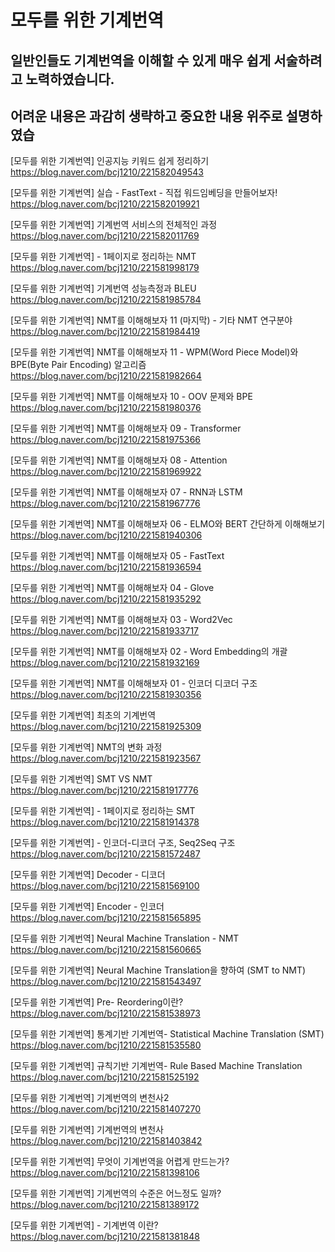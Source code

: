 # 모두를 위한 기계번역

## 일반인들도 기계번역을 이해할 수 있게 매우 쉽게 서술하려고 노력하였습니다.
## 어려운 내용은 과감히 생략하고 중요한 내용 위주로 설명하였습


[모두를 위한 기계번역] 인공지능 키워드 쉽게 정리하기
https://blog.naver.com/bcj1210/221582049543

[모두를 위한 기계번역] 실습 - FastText - 직접 워드임베딩을 만들어보자!
https://blog.naver.com/bcj1210/221582019921

[모두를 위한 기계번역] 기계번역 서비스의 전체적인 과정
https://blog.naver.com/bcj1210/221582011769

[모두를 위한 기계번역] - 1페이지로 정리하는 NMT
https://blog.naver.com/bcj1210/221581998179

[모두를 위한 기계번역] 기계번역 성능측정과 BLEU
https://blog.naver.com/bcj1210/221581985784

[모두를 위한 기계번역] NMT를 이해해보자 11 (마지막) - 기타 NMT 연구분야
https://blog.naver.com/bcj1210/221581984419

[모두를 위한 기계번역] NMT를 이해해보자 11 - WPM(Word Piece Model)와 BPE(Byte Pair Encoding) 알고리즘
https://blog.naver.com/bcj1210/221581982664

[모두를 위한 기계번역] NMT를 이해해보자 10 - OOV 문제와 BPE
https://blog.naver.com/bcj1210/221581980376

[모두를 위한 기계번역] NMT를 이해해보자 09 - Transformer
https://blog.naver.com/bcj1210/221581975366

[모두를 위한 기계번역] NMT를 이해해보자 08 - Attention
https://blog.naver.com/bcj1210/221581969922

[모두를 위한 기계번역] NMT를 이해해보자 07 - RNN과 LSTM
https://blog.naver.com/bcj1210/221581967776

[모두를 위한 기계번역] NMT를 이해해보자 06 - ELMO와 BERT 간단하게 이해해보기
https://blog.naver.com/bcj1210/221581940306

[모두를 위한 기계번역] NMT를 이해해보자 05 - FastText
https://blog.naver.com/bcj1210/221581936594

[모두를 위한 기계번역] NMT를 이해해보자 04 - Glove
https://blog.naver.com/bcj1210/221581935292

[모두를 위한 기계번역] NMT를 이해해보자 03 - Word2Vec
https://blog.naver.com/bcj1210/221581933717

[모두를 위한 기계번역] NMT를 이해해보자 02 - Word Embedding의 개괄
https://blog.naver.com/bcj1210/221581932169

[모두를 위한 기계번역] NMT를 이해해보자 01 - 인코더 디코더 구조
https://blog.naver.com/bcj1210/221581930356

[모두를 위한 기계번역] 최초의 기계번역
https://blog.naver.com/bcj1210/221581925309

[모두를 위한 기계번역] NMT의 변화 과정
https://blog.naver.com/bcj1210/221581923567

[모두를 위한 기계번역] SMT VS NMT
https://blog.naver.com/bcj1210/221581917776

[모두를 위한 기계번역] - 1페이지로 정리하는 SMT
https://blog.naver.com/bcj1210/221581914378

[모두를 위한 기계번역] - 인코더-디코더 구조, Seq2Seq 구조
https://blog.naver.com/bcj1210/221581572487

[모두를 위한 기계번역] Decoder - 디코더
https://blog.naver.com/bcj1210/221581569100

[모두를 위한 기계번역] Encoder - 인코더
https://blog.naver.com/bcj1210/221581565895

[모두를 위한 기계번역] Neural Machine Translation - NMT
https://blog.naver.com/bcj1210/221581560665

[모두를 위한 기계번역] Neural Machine Translation을 향하여 (SMT to NMT)
https://blog.naver.com/bcj1210/221581543497

[모두를 위한 기계번역] Pre- Reordering이란?
https://blog.naver.com/bcj1210/221581538973

[모두를 위한 기계번역] 통계기반 기계번역- Statistical Machine Translation (SMT)
https://blog.naver.com/bcj1210/221581535580

[모두를 위한 기계번역] 규칙기반 기계번역- Rule Based Machine Translation
https://blog.naver.com/bcj1210/221581525192

[모두를 위한 기계번역] 기계번역의 변천사2
https://blog.naver.com/bcj1210/221581407270

[모두를 위한 기계번역] 기계번역의 변천사
https://blog.naver.com/bcj1210/221581403842

[모두를 위한 기계번역] 무엇이 기계번역을 어렵게 만드는가?
https://blog.naver.com/bcj1210/221581398106

[모두를 위한 기계번역] 기계번역의 수준은 어느정도 일까?
https://blog.naver.com/bcj1210/221581389172

[모두를 위한 기계번역] - 기계번역 이란?
https://blog.naver.com/bcj1210/221581381848
